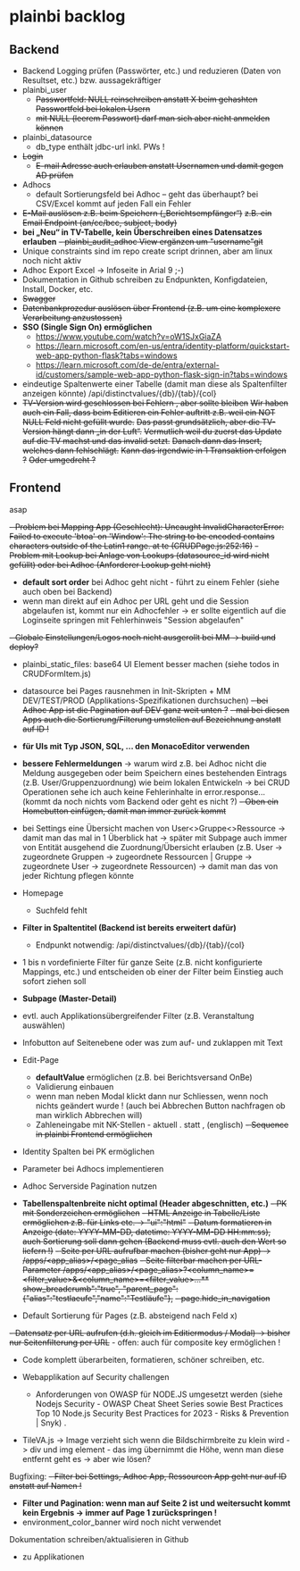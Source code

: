 # plainbi backlog

## Backend

- Backend Logging prüfen (Passwörter, etc.) und reduzieren (Daten von Resultset, etc.) bzw. aussagekräftiger
- plainbi_user 
	- ~~Passwortfeld: NULL reinschreiben anstatt X beim gehashten Passwortfeld bei lokalen Usern~~
	- ~~mit NULL (leerem Passwort) darf man sich aber nicht anmelden können~~
- plainbi_datasource
	- db_type enthält jdbc-url inkl. PWs !
- ~~Login~~
	- ~~E-mail Adresse auch erlauben anstatt Usernamen und damit gegen AD prüfen~~
- Adhocs
	- default Sortierungsfeld bei Adhoc – geht das überhaupt? bei CSV/Excel kommt auf jeden Fall ein Fehler
- ~~E-Mail auslösen z.B. beim Speichern („Berichtsempfänger“)~~
	~~z.B. ein Email Endpoint (an/cc/bcc, subject, body)~~
- **bei „Neu“ in TV-Tabelle, kein Überschreiben eines Datensatzes erlauben**
~~- plainbi_audit_adhoc View ergänzen um "username"git~~ 
- Unique constraints  sind im repo create script drinnen, aber am linux noch nicht aktiv
- Adhoc Export Excel -> Infoseite in Arial 9 ;-)
- Dokumentation in Github schreiben zu Endpunkten, Konfigdateien, Install, Docker, etc.
- ~~Swagger~~
- ~~Datenbankprozedur auslösen über Frontend (z.B. um eine komplexere Verarbeitung anzustossen)~~
- **SSO (Single Sign On) ermöglichen**
	- https://www.youtube.com/watch?v=oW1SJxGiaZA
	- https://learn.microsoft.com/en-us/entra/identity-platform/quickstart-web-app-python-flask?tabs=windows 
	- https://learn.microsoft.com/de-de/entra/external-id/customers/sample-web-app-python-flask-sign-in?tabs=windows
- eindeutige Spaltenwerte einer Tabelle (damit man diese als Spaltenfilter anzeigen könnte)
	/api/distinctvalues/{db}/{tab}/{col}
- ~~TV-Version wird geschlossen  bei Fehlern , aber sollte bleiben~~
	~~Wir haben auch ein Fall, dass beim Editieren ein Fehler auftritt z.B. weil ein NOT NULL Feld nicht gefüllt wurde.~~
	~~Das passt grundsätzlich, aber die TV-Version hängt dann „in der Luft“.~~
	~~Vermutlich weil du zuerst das Update auf die TV machst und das invalid setzt.~~
	~~Danach dann das Insert, welches dann fehlschlägt.~~
	~~Kann das irgendwie in 1 Transaktion erfolgen ?~~
	~~Oder umgedreht ?~~


## Frontend

asap

~~- Problem bei Mapping App (Geschlecht): Uncaught InvalidCharacterError: Failed to execute 'btoa' on 'Window': The string to be encoded contains characters outside of the Latin1 range.    at te (CRUDPage.js:252:16)~~
~~- Problem mit Lookup bei Anlage von Lookups (datasource_id wird nicht gefüllt) oder bei Adhoc (Anforderer Lookup geht nicht)~~
- **default sort order** bei Adhoc geht nicht - führt zu einem Fehler (siehe auch oben bei Backend)
- wenn man direkt auf ein Adhoc per URL geht und die Session abgelaufen ist, kommt nur ein Adhocfehler -> er sollte eigentlich auf die Loginseite springen mit Fehlerhinweis "Session abgelaufen"

~~- Globale Einstellungen/Logos noch nicht ausgerollt bei MM -> build und deploy?~~
- plainbi_static_files: base64 UI Element besser machen (siehe todos in CRUDFormItem.js)
- datasource bei Pages rausnehmen in Init-Skripten + MM DEV/TEST/PROD (Applikations-Spezifikationen durchsuchen)
~~- bei Adhoc App ist die Pagination auf DEV ganz weit unten ?~~
~~- mal bei diesen Apps auch die Sortierung/Filterung umstellen auf Bezeichnung anstatt auf ID !~~
- **für UIs mit Typ JSON, SQL, ... den MonacoEditor verwenden**
- **bessere Fehlermeldungen** -> warum wird z.B. bei Adhoc nicht die Meldung ausgegeben oder beim Speichern eines bestehenden Eintrags (z.B. User/Gruppenzuordnung) wie beim lokalen Entwickeln -> bei CRUD Operationen sehe ich auch keine Fehlerinhalte in error.response... (kommt da noch nichts vom Backend oder geht es nicht ?)
~~- Oben ein Homebutton einfügen, damit man immer zurück kommt~~
- bei Settings eine Übersicht machen von User<>Gruppe<>Ressource -> damit man das mal in 1 Überblick hat -> später mit Subpage auch immer von Entität ausgehend die Zuordnung/Übersicht erlauben (z.B. User -> zugeordnete Gruppen -> zugeordnete Ressourcen | Gruppe -> zugeordnete User -> zugeordnete Ressourcen) -> damit man das von jeder Richtung pflegen könnte
- Homepage
	- Suchfeld fehlt
- **Filter in Spaltentitel (Backend ist bereits erweitert dafür)**
	- Endpunkt notwendig: /api/distinctvalues/{db}/{tab}/{col}
- 1 bis n vordefinierte Filter für ganze Seite (z.B. nicht konfigurierte Mappings, etc.) und entscheiden ob einer der Filter beim Einstieg auch sofort ziehen soll
- **Subpage (Master-Detail)**
- evtl. auch Applikationsübergreifender Filter (z.B. Veranstaltung auswählen)
- Infobutton auf Seitenebene oder was zum auf- und zuklappen mit Text
- Edit-Page
	- **defaultValue** ermöglichen (z.B. bei Berichtsversand OnBe)
	- Validierung einbauen
	- wenn man neben Modal klickt dann nur Schliessen, wenn noch nichts geändert wurde ! (auch bei Abbrechen Button nachfragen ob man wirklich Abbrechen will)
	- Zahleneingabe mit NK-Stellen - aktuell . statt , (englisch)
~~- Sequence in plainbi Frontend ermöglichen~~
- Identity Spalten bei PK ermöglichen
- Parameter bei Adhocs implementieren
- Adhoc Serverside Pagination nutzen
- **Tabellenspaltenbreite nicht optimal (Header abgeschnitten, etc.)**
~~- PK mit Sonderzeichen ermöglichen~~
~~- HTML Anzeige in Tabelle/Liste ermöglichen z.B. für Links etc. -> "ui":"html"~~
~~- Datum formatieren in Anzeige (date: YYYY-MM-DD, datetime: YYYY-MM-DD HH:mm:ss), auch Sortierung soll dann gehen (Backend muss evtl. auch den Wert so liefern !)~~
~~- Seite per URL aufrufbar machen (bisher geht nur App) -> /apps/<app_alias>/<page_alias~~
~~- Seite filterbar machen per URL-Parameter /apps/<app_alias>/<page_alias>?<column_name>=<filter_value>&<column_name>=<filter_value>...**~~
    ~~show_breadcrumb":"true", "parent_page": {"alias":"testlaeufe","name":"Testläufe"},~~
~~- page.hide_in_navigation~~

- Default Sortierung für Pages (z.B. absteigend nach Feld x)

~~- Datensatz per URL aufrufen (d.h. gleich im Editiermodus / Modal) -> bisher nur Seitenfilterung per URL~~
	- offen: auch für composite key ermöglichen !

- Code komplett überarbeiten, formatieren, schöner schreiben, etc.

- Webapplikation auf Security challengen
  - Anforderungen von OWASP für NODE.JS umgesetzt werden (siehe Nodejs Security - OWASP Cheat Sheet Series  sowie Best Practices Top 10 Node.js Security Best Practices for 2023 - Risks & Prevention | Snyk) .

- TileVA.js -> Image verzieht sich wenn die Bildschirmbreite zu klein wird -> div und img element - das img übernimmt die Höhe, wenn man diese entfernt geht es -> aber wie lösen?

Bugfixing:
~~- Filter bei Settings, Adhoc App, Ressourcen App geht nur auf ID anstatt auf Namen !~~
- **Filter und Pagination: wenn man auf Seite 2 ist und weitersucht kommt kein Ergebnis -> immer auf Page 1 zurückspringen !**
- environment_color_banner wird noch nicht verwendet


Dokumentation schreiben/aktualisieren in Github
-  zu Applikationen
